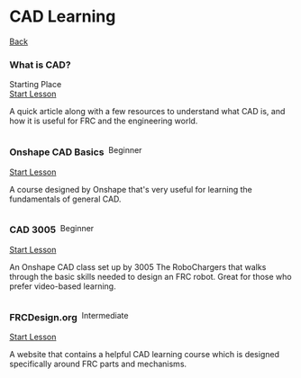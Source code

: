<div class="page-header">
  <h1>CAD Learning</h1>
  <a href="/design/" class="home-button">Back</a>
</div>

<!-- Card 1 -->
<div class="simple-card" data-lesson-id="cad-whatis">
  <div class="card-header">
    <div class="card-title-row">
      <h3 class="card-title">What is CAD?</h3>
      <span class="card-level-badge starting">Starting Place</span>
    </div>
    <a href="whatis/" class="card-button" data-lesson-id="cad-whatis">Start Lesson</a>
  </div>
  <p class="card-description">
    A quick article along with a few resources to understand what CAD is, and how it is useful for FRC and the engineering world.
  </p>
</div>


<!-- Card 2-->
<div class="simple-card" data-lesson-id="onshapebasics">
  <div class="card-header">
    <div class="card-title-row" style="display: flex; align-items: center; gap: 0.5rem;">
      <h3 class="card-title">Onshape CAD Basics</h3>
      <span class="card-level-badge beginner">Beginner</span>
    </div>
    <a href="onshapebasics/" 
       class="card-button" 
       data-lesson-id="onshapebasics">
       Start Lesson
    </a>
  </div>
  <p class="card-description">
    A course designed by Onshape that's very useful for learning the fundamentals of general CAD.
  </p>
</div>

<!-- Card 3-->
<div class="simple-card" data-lesson-id="robochargers">
  <div class="card-header">
    <div class="card-title-row" style="display: flex; align-items: center; gap: 0.5rem;">
      <h3 class="card-title">CAD 3005</h3>
      <span class="card-level-badge beginner">Beginner</span>
    </div>
    <a href="robochargers/" 
       class="card-button" 
       data-lesson-id="robochargers">
       Start Lesson
    </a>
  </div>
  <p class="card-description">
     An Onshape CAD class set up by 3005 The RoboChargers that walks through the basic skills needed to design an FRC robot. Great for those who prefer video-based learning.
  </p>
</div>


<!-- Card 4-->
<div class="simple-card" data-lesson-id="frcdesign">
  <div class="card-header">
    <div class="card-title-row" style="display: flex; align-items: center; gap: 0.5rem;">
      <h3 class="card-title">FRCDesign.org</h3>
      <span class="card-level-badge intermediate">Intermediate</span>
    </div>
    <a href="frcdesign/" 
       class="card-button" 
       data-lesson-id="frcdesign">
       Start Lesson
    </a>
  </div>
  <p class="card-description">
    A website that contains a helpful CAD learning course which is designed specifically around FRC parts and mechanisms.
  </p>
</div>










